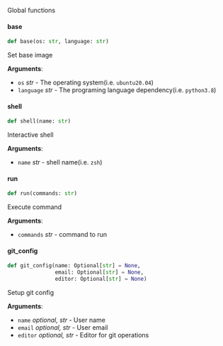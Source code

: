 
Global functions

#### base

```python
def base(os: str, language: str)
```

Set base image

**Arguments**:

- `os` _str_ - The operating system(i.e. `ubuntu20.04`)
- `language` _str_ - The programing language dependency(i.e. `python3.8`)

#### shell

```python
def shell(name: str)
```

Interactive shell

**Arguments**:

- `name` _str_ - shell name(i.e. `zsh`)

#### run

```python
def run(commands: str)
```

Execute command

**Arguments**:

- `commands` _str_ - command to run

#### git\_config

```python
def git_config(name: Optional[str] = None,
               email: Optional[str] = None,
               editor: Optional[str] = None)
```

Setup git config

**Arguments**:

- `name` _optional, str_ - User name
- `email` _optional, str_ - User email
- `editor` _optional, str_ - Editor for git operations

